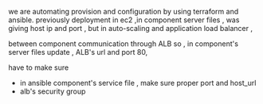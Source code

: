 we are automating provision and configuration by using terraform and ansible.
previously deployment in ec2 ,in component server files , was giving host ip and port , 
but in auto-scaling and application load balancer , 

between component communication through ALB so , in component's server files
update , ALB's url and port 80, 

have to make sure 
- in ansible component's service file , make sure proper port and host_url
- alb's security group 